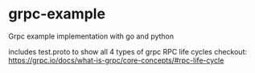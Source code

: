 # grpc-example
Grpc example implementation with go and python

includes test.proto to show all 4 types of grpc RPC life cycles checkout: https://grpc.io/docs/what-is-grpc/core-concepts/#rpc-life-cycle
